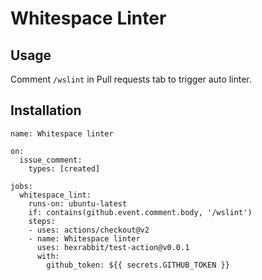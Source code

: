 # Whitespace Linter

## Usage
Comment `/wslint` in Pull requests tab to trigger auto linter.

## Installation
```
name: Whitespace linter

on:
  issue_comment:
    types: [created]

jobs:
  whitespace_lint:
    runs-on: ubuntu-latest
    if: contains(github.event.comment.body, '/wslint')
    steps:
    - uses: actions/checkout@v2
    - name: Whitespace linter
      uses: hexrabbit/test-action@v0.0.1
      with:
        github_token: ${{ secrets.GITHUB_TOKEN }}
```
